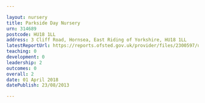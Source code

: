 ```yaml
---

layout: nursery
title: Parkside Day Nursery
urn: 314689
postcode: HU18 1LL
address: 3 Cliff Road, Hornsea, East Riding of Yorkshire, HU18 1LL
latestReportUrl: https://reports.ofsted.gov.uk/provider/files/2300597/urn/314689.pdf
teaching: 0
development: 0
leadership: 2
outcomes: 0
overall: 2
date: 01 April 2018 
datePublish: 23/08/2013

---
```

